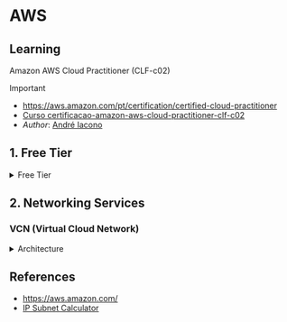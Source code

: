 # AWS

## Learning 
Amazon AWS Cloud Practitioner (CLF-c02)

> [!IMPORTANT] 
> - https://aws.amazon.com/pt/certification/certified-cloud-practitioner
> - [Curso certificacao-amazon-aws-cloud-practitioner-clf-c02](https://www.udemy.com/course/certificacao-amazon-aws-cloud-practitioner-clf-c02)
> - _Author_: [André Iacono](https://www.linkedin.com/in/andreiacono/)


## 1. Free Tier

<details>
<summary>Free Tier</summary>

![](assets/docs/compute/compute/compute.svg)

#### Mind Map

![](assets/docs/networking/vcn/vcn.svg)

</details>

## 2. Networking Services

### VCN (Virtual Cloud Network)

<details>
<summary>Architecture</summary>

![](assets/imgs/oci-vcn.png)

> Fonte: [Curso: Oracle CIoud 2023 - OCI Foundations Associate 1Z0-1085-23][1]



</details>

## References 

- https://aws.amazon.com/
- [IP Subnet Calculator](https://www.subnet-calculator.com/subnet.php)